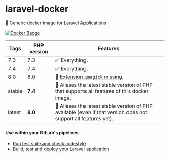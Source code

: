 # laravel-docker
🐳 Generic docker image for Laravel Applications

[![Docker Badge](https://img.shields.io/docker/pulls/lorisleiva/laravel-docker)](https://hub.docker.com/r/lorisleiva/laravel-docker/)


| Tags | PHP version | Features |
| - | - | - |
| 7.3 | 7.3 | ✅ Everything. |
| 7.4 | 7.4 | ✅ Everything. |
| 8.0 | 8.0 | 🚧 [Extension `imagick` missing](https://github.com/Imagick/imagick/issues/358). |
| stable | **7.4** | 🔗 Aliases the latest stable version of PHP that supports all features of this docker image.  |
| latest | **8.0** | 🔗 Aliases the latest stable version of PHP available (even if that version does not support all features yet). |

#### Use within your GitLab's pipelines.
* [Run test suite and check codestyle](http://lorisleiva.com/using-gitlabs-pipeline-with-laravel/)
* [Build, test and deploy your Laravel application](http://lorisleiva.com/laravel-deployment-using-gitlab-pipelines/)
